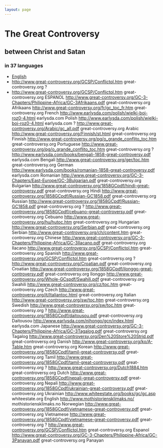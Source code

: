 ```yaml
---
layout: page
---
```

# The Great Controversy 

## between Christ and Satan

### in 37 languages 

- [English](http://www.whiteestate.org/books/gc/gc.asp)
- http://www.great-controversy.org/GCSP/Conflictol.htm	great-controversy.org	?
- http://www.great-controversy.org/GCSP/Conflictol.htm	great-controversy.org	ESPANOL
http://www.great-controversy.org/GC-3-Chapters/Philippine-Africa/GC-3Afrikaans.pdf	great-controversy.org	Afrikaans
http://www.great-controversy.org/fr/gc_toc_fr.htm	great-controversy.org	French
http://www.earlysda.com/polish/wielki-boj-roz0-4.html	earlysda.com	Polish
http://www.earlysda.com/polish/wielki-boj-roz0-4.html	earlysda.com	?
http://www.great-controversy.org/Arabic/gc_all.pdf	great-controversy.org	Arabic
http://www.great-controversy.org/Finnish/st.html	great-controversy.org	Finnish
http://www.great-controversy.org/pg/o_grande_conflito_toc.htm	great-controversy.org	Portuguese
http://www.great-controversy.org/pg/o_grande_conflito_toc.htm	great-controversy.org	?
http://www.earlysda.com/books/bengali-1858-great-controversy.pdf	earlysda.com	Bengali
http://www.great-controversy.org/ger/toc.htm	great-controversy.org	German
http://www.earlysda.com/books/romanian-1858-great-controversy.pdf	earlysda.com	Romanian
http://www.great-controversy.org/GC-3-Chapters/East-Europe/GC-3Bulgarian.pdf	great-controversy.org	Bulgarian
http://www.great-controversy.org/1858GCpdf/hindi-great-controversy.pdf	great-controversy.org	Hindi
http://www.great-controversy.org/1858GCpdf/Russian-GC1858.pdf	great-controversy.org	Russian
http://www.great-controversy.org/1858GCpdf/Russian-GC1858.pdf	great-controversy.org	?
http://www.great-controversy.org/1858GCpdf/cebuano-great-controversy.pdf	great-controversy.org	Cebuano
http://www.great-controversy.org/hu/hutoc.htm	great-controversy.org	Hungarian
http://www.great-controversy.org/Serbian.pdf	great-controversy.org	Serbian
http://www.great-controversy.org/ch/content.htm	great-controversy.org	Chinese
http://www.great-controversy.org/GC-3-Chapters/Philippine-Africa/GC-3Ilacano.pdf	great-controversy.org	Ilacano
http://www.great-controversy.org/GCSP/Conflictol.htm	great-controversy.org	Spanish
http://www.great-controversy.org/GCSP/Conflictol.htm	great-controversy.org	?
http://www.great-controversy.org/Croatian.pdf	great-controversy.org	Croatian
http://www.great-controversy.org/1858GCpdf/ilonggo-great-controversy.pdf	great-controversy.org	Ilonggo
http://www.great-controversy.org/Whole-GCspdf/Swahili.pdf	great-controversy.org	Swahili
http://www.great-controversy.org/cz/toc.htm	great-controversy.org	Czech
http://www.great-controversy.org/it/Italiantoc.html	great-controversy.org	Italian
http://www.great-controversy.org/sw/toc.htm	great-controversy.org	Swedish
http://www.great-controversy.org/sw/toc.htm	great-controversy.org	?
http://www.great-controversy.org/1858GCpdf/daitousou.pdf	great-controversy.org	Daitousou
http://www.earlysda.com/nihongo/gcn/index.html	earlysda.com	Japanese
http://www.great-controversy.org/GC-3-Chapters/Philippine-Africa/GC-3Tagalog.pdf	great-controversy.org	Tagalog
http://www.great-controversy.org/Den%20Store%20Strid.pdf	great-controversy.org	Danish
http://www.great-controversy.org/ko/A-Table.htm	great-controversy.org	Korean
http://www.great-controversy.org/1858GCpdf/tamil-great-controversy.pdf	great-controversy.org	Tamil
http://www.great-controversy.org/1858GCpdf/tamil-great-controversy.pdf	great-controversy.org	?
http://www.great-controversy.org/Dutch1884.htm	great-controversy.org	Dutch
http://www.great-controversy.org/1858GCpdf/nepali-great-controversy.pdf	great-controversy.org	Nepali
http://www.great-controversy.org/1858GCpdf/ukrainian-great-controversy.pdf	great-controversy.org	Ukrainian
http://www.whiteestate.org/books/gc/gc.asp	whiteestate.org	English
http://www.mothistoriensklimaks.no/	mothistoriensklimaks.no	Norwegian
http://www.great-controversy.org/1858GCpdf/vietnamese-great-controversy.pdf	great-controversy.org	Vietnamese
http://www.great-controversy.org/1858GCpdf/vietnamese-great-controversy.pdf	great-controversy.org	?
http://www.great-controversy.org/GCSP/Conflictol.htm	great-controversy.org	Espanol
http://www.great-controversy.org/GC-3-Chapters/Philippine-Africa/GC-3Panayan.pdf	great-controversy.org	Panayan
